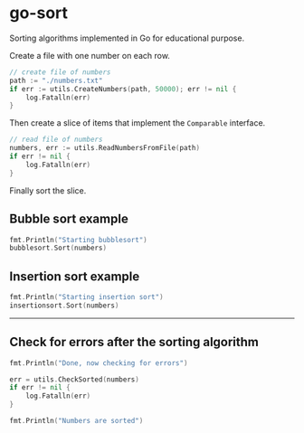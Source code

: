 # go-sort

Sorting algorithms implemented in Go for educational purpose.

Create a file with one number on each row.

```go
// create file of numbers
path := "./numbers.txt"
if err := utils.CreateNumbers(path, 50000); err != nil {
    log.Fatalln(err)
}
```

Then create a slice of items that implement the `Comparable` interface.

```go
// read file of numbers
numbers, err := utils.ReadNumbersFromFile(path)
if err != nil {
    log.Fatalln(err)
}
```

Finally sort the slice.

## Bubble sort example

```go
fmt.Println("Starting bubblesort")
bubblesort.Sort(numbers)
```

## Insertion sort example

```go
fmt.Println("Starting insertion sort")
insertionsort.Sort(numbers)
```

---

## Check for errors after the sorting algorithm

```go
fmt.Println("Done, now checking for errors")

err = utils.CheckSorted(numbers)
if err != nil {
    log.Fatalln(err)
}

fmt.Println("Numbers are sorted")
```
